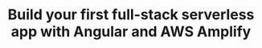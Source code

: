 ---
title: Build your first full-stack serverless app with Angular and AWS Amplify
description: 'Build flexible, scalable, and reliable apps with AWS Amplify'
banner: './banner.png'
authorIds:
  - gerard-sans
href: https://medium.com/@gerard.sans/build-your-first-full-stack-serverless-app-with-angular-and-aws-amplify-d2e4716de9bd
platforms:
  - Angular
categories:
  - Authentication
---
